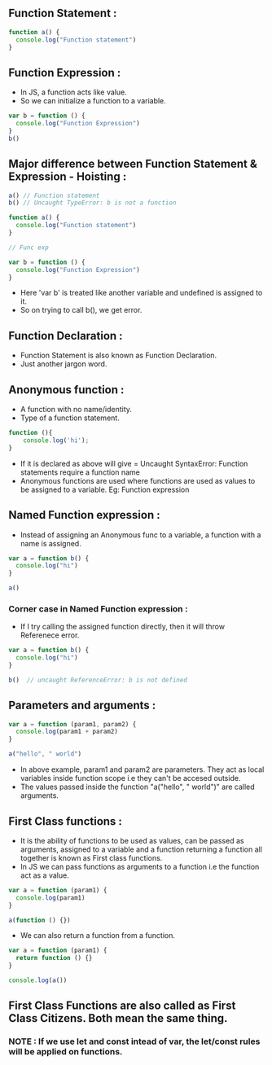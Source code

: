 ## Function Statement :

```js
function a() {
  console.log("Function statement")
}
```

## Function Expression :

- In JS, a function acts like value.
- So we can initialize a function to a variable.

```js
var b = function () {
  console.log("Function Expression")
}
b()
```

## Major difference between Function Statement & Expression - Hoisting :

```js
a() // Function statement
b() // Uncaught TypeError: b is not a function

function a() {
  console.log("Function statement")
}

// Func exp

var b = function () {
  console.log("Function Expression")
}
```
- Here 'var b' is treated like another variable and undefined is assigned to it.
- So on trying to call b(), we get error.

## Function Declaration :

- Function Statement is also known as Function Declaration.
- Just another jargon word.

## Anonymous function :
 
- A function with no name/identity.
- Type of a function statement.
```js
function (){
    console.log('hi');
}
```
- If it is declared as above will give = Uncaught SyntaxError: Function statements require a function name
- Anonymous functions are used where functions are used as values to be assigned to a variable. Eg: Function expression

## Named Function expression :

- Instead of assigning an Anonymous func to a variable, a function with a name is assigned.

```js
var a = function b() {
  console.log("hi")
}

a()
```
### Corner case in Named Function expression :

- If I try calling the assigned function directly, then it will throw Referenece error.
```js
var a = function b() {
  console.log("hi")
}

b()  // uncaught ReferenceError: b is not defined
```

## Parameters and arguments :

```js
var a = function (param1, param2) {
  console.log(param1 + param2)
}

a("hello", " world")
```
- In above example, param1 and param2 are parameters. They act as local variables inside function scope i.e they can't be accesed outside.
- The values passed inside the function "a("hello", " world")" are called arguments.

## First Class functions :

- It is the ability of functions to be used as values, can be passed as arguments, assigned to a variable and a function returning a function all together is known as First class functions.
- In JS we can pass functions as arguments to a function i.e the function act as a value.

```js
var a = function (param1) {
  console.log(param1)
}

a(function () {})
```
- We can also return a function from a function.

```js
var a = function (param1) {
  return function () {}
}

console.log(a())
```

## First Class Functions are also called as First Class Citizens. Both mean the same thing.

### NOTE : If we use let and const intead of var, the let/const rules will be applied on functions.


















